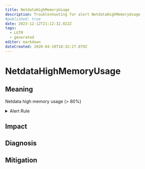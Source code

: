```yaml
---
title: NetdataHighMemoryUsage
description: Troubleshooting for alert NetdataHighMemoryUsage
#published: true
date: 2023-12-12T21:12:32.022Z
tags: 
  - LGTM
  - generated
editor: markdown
dateCreated: 2020-04-10T18:32:27.079Z
---
```


# NetdataHighMemoryUsage

## Meaning
[//]: # "Short paragraph that explains what the alert means"
Netdata high memory usage (> 80%)

<details>
  <summary>Alert Rule</summary>

{{% rule "netdata/netdata-internal.yml" "NetdataHighMemoryUsage" %}}

{{% comment %}}

```yaml
alert: NetdataHighMemoryUsage
expr: 100 / netdata_system_ram_MiB_average * netdata_system_ram_MiB_average{dimension=~"free|cached"} < 20
for: 5m
labels:
    severity: warning
annotations:
    summary: Netdata high memory usage (instance {{ $labels.instance }})
    description: |-
        Netdata high memory usage (> 80%)
          VALUE = {{ $value }}
          LABELS = {{ $labels }}
    runbook: https://github.com/srerun/prometheus-alerts/blob/main/content/runbooks/netdata-internal/NetdataHighMemoryUsage.md

```

{{% /comment %}}

</details>


## Impact
[//]: # "What could / will happen if the alert is not addressed"



## Diagnosis
[//]: # "Steps to take to identify the cause of the problem"



## Mitigation
[//]: # "The steps necessary to resolve the alert"
